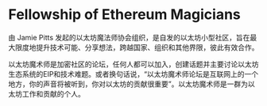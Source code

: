 # Fellowship of Ethereum Magicians

由 Jamie Pitts 发起的以太坊魔法师协会组织，是自发的以太坊小型社区，旨在最大限度地提升技术可能、分享想法，跨越国家、组织和其他界限，彼此有效合作。

以太坊魔术师是加密社区的论坛，任何人都可以加入，创建话题并主要讨论以太坊生态系统的EIP和技术难题。或者换句话说，“以太坊魔术师论坛是互联网上的一个地方，你的声音将被听到，你对以太坊的贡献很重要”。以太坊魔术师是一群为以太坊工作和贡献的个人。
